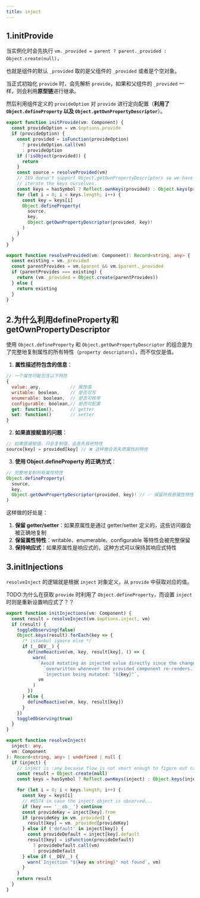 ```yaml
---
title: inject
---
```


## 1.initProvide

当实例化时会先执行 `vm._provided = parent ? parent._provided : Object.create(null)`，

也就是组件的默认 `_provided` 取的是父组件的 `_provided` 或者是个空对象。

当正式初始化 `provide` 时，会先解析 `provide`，如果和父组件的 `_provided` 一样，则会利用**原型链**进行继承。

然后利用组件定义的 `provideOption` 对 `provide` 进行定向配置（**利用了 `Object.defineProperty` 以及 `Object.getOwnPropertyDescriptor`**）。

```ts
export function initProvide(vm: Component) {
  const provideOption = vm.$options.provide
  if (provideOption) {
    const provided = isFunction(provideOption)
      ? provideOption.call(vm)
      : provideOption
    if (!isObject(provided)) {
      return
    }
    const source = resolveProvided(vm)
    // IE9 doesn't support Object.getOwnPropertyDescriptors so we have to
    // iterate the keys ourselves.
    const keys = hasSymbol ? Reflect.ownKeys(provided) : Object.keys(provided)
    for (let i = 0; i < keys.length; i++) {
      const key = keys[i]
      Object.defineProperty(
        source,
        key,
        Object.getOwnPropertyDescriptor(provided, key)!
      )
    }
  }
}

export function resolveProvided(vm: Component): Record<string, any> {
  const existing = vm._provided
  const parentProvides = vm.$parent && vm.$parent._provided
  if (parentProvides === existing) {
    return (vm._provided = Object.create(parentProvides))
  } else {
    return existing
  }
}
```

## 2.为什么利用defineProperty和getOwnPropertyDescriptor

使用 `Object.defineProperty` 和 `Object.getOwnPropertyDescriptor` 的组合是为了完整地复制属性的所有特性（`property descriptors`），而不仅仅是值。

1. **属性描述符包含的信息**：
```js
// 一个属性可能包含以下特性
{
  value: any,           // 属性值
  writable: boolean,    // 是否可写
  enumerable: boolean,  // 是否可枚举
  configurable: boolean,// 是否可配置
  get: function(),      // getter
  set: function()       // setter
}
```

2. **如果直接赋值的问题**：
```js
// 如果直接赋值，只会复制值，会丢失其他特性
source[key] = provided[key] // ❌ 这样做会丢失原属性的特性
```

3. **使用 Object.defineProperty 的正确方式**：
```ts
// 完整地复制所有属性特性
Object.defineProperty(
  source,
  key,
  Object.getOwnPropertyDescriptor(provided, key)! // ✅ 保留所有原属性特性
)
```

这样做的好处是：

1. **保留 getter/setter**：如果原属性是通过 getter/setter 定义的，这些访问器会被正确地复制
2. **保留属性特性**：writable、enumerable、configurable 等特性会被完整保留
3. **保持响应式**：如果原属性是响应式的，这种方式可以保持其响应式特性


## 3.initInjections

`resolveInject` 的逻辑就是根据 `inject` 对象定义，从 `provide` 中获取对应的值。

TODO:为什么在获取 `provide` 时利用了 `Object.defineProperty`，而设置 `inject` 时则是重新设置响应式了？？

```ts
export function initInjections(vm: Component) {
  const result = resolveInject(vm.$options.inject, vm)
  if (result) {
    toggleObserving(false)
    Object.keys(result).forEach(key => {
      /* istanbul ignore else */
      if (__DEV__) {
        defineReactive(vm, key, result[key], () => {
          warn(
            `Avoid mutating an injected value directly since the changes will be ` +
              `overwritten whenever the provided component re-renders. ` +
              `injection being mutated: "${key}"`,
            vm
          )
        })
      } else {
        defineReactive(vm, key, result[key])
      }
    })
    toggleObserving(true)
  }
}

export function resolveInject(
  inject: any,
  vm: Component
): Record<string, any> | undefined | null {
  if (inject) {
    // inject is :any because flow is not smart enough to figure out cached
    const result = Object.create(null)
    const keys = hasSymbol ? Reflect.ownKeys(inject) : Object.keys(inject)

    for (let i = 0; i < keys.length; i++) {
      const key = keys[i]
      // #6574 in case the inject object is observed...
      if (key === '__ob__') continue
      const provideKey = inject[key].from
      if (provideKey in vm._provided) {
        result[key] = vm._provided[provideKey]
      } else if ('default' in inject[key]) {
        const provideDefault = inject[key].default
        result[key] = isFunction(provideDefault)
          ? provideDefault.call(vm)
          : provideDefault
      } else if (__DEV__) {
        warn(`Injection "${key as string}" not found`, vm)
      }
    }
    return result
  }
}
```
